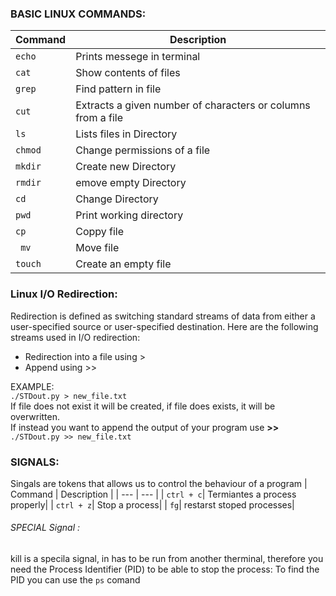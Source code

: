 ### BASIC LINUX COMMANDS:

| Command | Description |
| --- | --- |
| ` echo ` | Prints messege in terminal|
| `cat `   | Show contents of files|
| `grep `   | Find pattern in file|
| `cut `   | Extracts a given number of characters or columns from a file|
| `ls  `   | Lists files in Directory|
| ` chmod  ` | Change permissions of a file |
| `mkdir`   | Create new Directory|
| `rmdir `   | emove empty Directory|
| `cd `   | Change Directory|
| `pwd   `   | Print working directory|
| ` cp   ` | Coppy file |
| ` mv`   | Move file|
| `touch `   | Create an empty file|

### Linux I/O Redirection:  
Redirection is defined as switching standard streams of data from either a user-specified source or user-specified destination. Here are the following streams used in I/O redirection:
<ul>
  <li> Redirection into a file using > </li>
  <li> Append using >> </li>
</ul>

EXAMPLE: <br>
`./STDout.py > new_file.txt` <br>
If file does not exist it will be created, if file does exists, it will be overwritten. <br>
If instead you want to append the output of your program use **>>** <br>
`./STDout.py >> new_file.txt`

### SIGNALS:
Singals are tokens that allows us to control the behaviour of a program
| Command | Description |
| --- | --- |
| `ctrl + c`| Termiantes a process properly|
| `ctrl + z`| Stop a process|
| `fg`| restarst stoped processes|
  
###### SPECIAL Signal :
kill is a specila signal, in has to be run from another therminal, therefore
you need the Process Identifier (PID) to be able to stop the process:
To find the PID you can use the `ps` comand 
